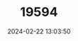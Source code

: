 ---
title: "19594"
category: "Rhinopithecus avunculus"
draft: false
date: 2024-02-22 13:03:50
languages:
  Vietnamese: ["Vooc Mui Hech"]
  English: ["Tonkin Snub-nosed Monkey"]
---